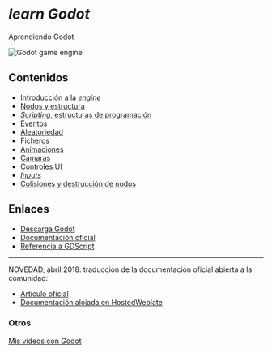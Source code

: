 # _learn Godot_

Aprendiendo Godot

![Godot game engine](http://cdn.akamai.steamstatic.com/steam/apps/404790/header.jpg?t=1464935540)

## Contenidos

* [Introducción a la _engine_](kno/intro.md)
* [Nodos y estructura](kno/nodos.md)
* [_Scripting_, estructuras de programación](kno/scripts.md)
* [Eventos](kno/eventos.md)
* [Aleatoriedad](kno/random.md)
* [Ficheros](kno/ficheros.md)
* [Animaciones](kno/animaciones.md)
* [Cámaras](kno/cameras.md)
* [Controles UI](kno/ui.md)
* [_Inputs_](kno/inputs.md)
* [Colisiones y destrucción de nodos](kno/colisiones.md)

## Enlaces

* [Descarga Godot](https://godotengine.org/download)
* [Documentación oficial](http://docs.godotengine.org/en/stable/)
* [Referencia a GDScript](http://docs.godotengine.org/en/stable/learning/scripting/gdscript/gdscript_basics.html)

---

NOVEDAD, abril 2018: traducción de la documentación oficial abierta a la comunidad:

* [Artículo oficial](https://godotengine.org/article/godots-documentation-now-open-translation)
* [Documentación alojada en HostedWeblate](https://hosted.weblate.org/projects/godot-engine/godot/)

### Otros

[Mis vídeos con Godot](https://www.youtube.com/playlist?list=PLz3IIrEL4x8FRBlUVigjVT-v2NzgsqNuL)
